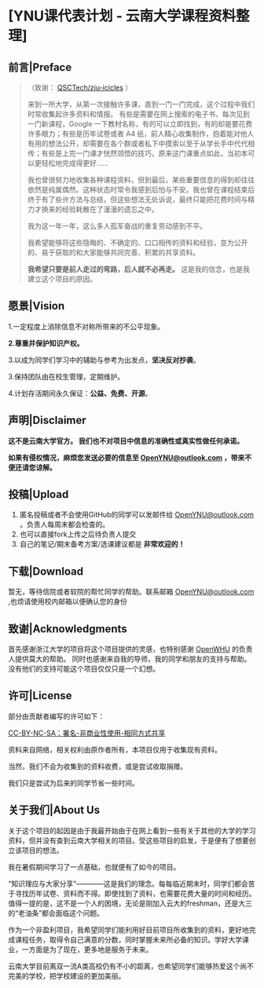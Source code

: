 # [YNU课代表计划 - 云南大学课程资料整理]


## 前言|Preface
>（致谢： [QSCTech/zju-icicles](https://github.com/QSCTech/zju-icicles) ）
>
>来到一所大学，从第一次接触许多课，直到一门一门完成，这个过程中我们时常收集起许多资料和情报。 有些是需要在网上搜索的电子书，每次见到一门新课程，Google 一下教材名称，有的可以立即找到，有的却是要花费许多眼力；有些是历年试卷或者 A4 纸，前人精心收集制作，抱着能对他人有用的想法公开，却需要在各个群或者私下中摸索以至于从学长手中代代相传；有些是上完一门课才恍然领悟的技巧，原来这门课重点如此，当初本可以更轻松地完成得更好……
>
>我也曾很努力地收集各种课程资料，但到最后，某些重要信息的得到却往往依然是纯属偶然。这种状态时常令我感到后怕与不安。我也曾在课程结束后终于有了些许方法与总结，但这些想法无处诉说，最终只能把花费时间与精力才换来的经验耗散在了漫漫的遗忘之中。
>
>我为这一年一年，这么多人孤军奋战的重复劳动感到不平。
>
>我希望能够将这些隐晦的、不确定的、口口相传的资料和经验，变为公开的、易于获取的和大家能够共同完善、积累的共享资料。
>
>**我希望只要是前人走过的弯路，后人就不必再走。** 这是我的信念，也是我建立这个项目的原因。

## 愿景|Vision
1.一定程度上消除信息不对称所带来的不公平现象。

**2.尊重并保护知识产权。**

3.以成为同学们学习中的辅助与参考为出发点，**坚决反对抄袭**。

3.保持团队由在校生管理，定期维护。

4.计划存活期间永久保证：**公益、免费、开源**。

## 声明|Disclaimer
**这不是云南大学官方。 我们也不对项目中信息的准确性或真实性做任何承诺。**

**如果有侵权情况，麻烦您发送必要的信息至 [OpenYNU@outlook.com](mailto:Openynu@outlook.com) ，带来不便还请您谅解。**

## 投稿|Upload
1. 匿名投稿或者不会使用GitHub的同学可以发邮件给 [OpenYNU@outlook.com](mailto:Openynu@outlook.com) 。负责人每周末都会检查的。
2. 也可以直接fork上传之后待负责人提交
3. 自己的笔记/期末备考方案/选课建议都是 **非常欢迎的！**

## 下载|Download
暂无，等待信院或者软院的帮忙同学的帮助。联系邮箱  [OpenYNU@outlook.com](mailto:Openynu@outlook.com) ,也烦请使用校内邮箱以便确认您的身份

## 致谢|Acknowledgments
首先感谢浙江大学的项目将这个项目提供的灵感，也特别感谢 [OpenWHU](https://github.com/openwhu/) 的负责人提供莫大的帮助。
同时也感谢来自我的导师，我的同学和朋友的支持与帮助。没有他们的支持可能这个项目仅仅只是一个幻想。

## 许可|License

部分由贡献者编写的许可如下：

[CC-BY-NC-SA：署名-非商业性使用-相同方式共享](https://creativecommons.org/licenses/by-nc-sa/4.0/deed.zh)

资料来自网络，相关权利由原作者所有，本项目仅用于收集现有资料。

当然，我们不会为收集到的资料收费，或是尝试收取捐赠。

我们只是尝试为后来的同学节省一些时间。

## 关于我们|About Us
关于这个项目的起因是由于我最开始由于在网上看到一些有关于其他的大学的学习资料，但并没有查到云南大学相关的项目。受这些项目的启发，于是便有了想要创立该项目的想法。

我在暑假期间学习了一点基础，也就便有了如今的项目。

“知识理应与大家分享”————这是我们的理念。每每临近期末时，同学们都会苦于寻找历年试卷、资料而不得。即使找到了资料，也需要花费大量的时间和经历。值得一提的是，这不是一个人的困境，无论是刚加入云大的freshman，还是大三的“老油条”都会面临这个问题。

作为一个非盈利项目，我希望同学们能利用好目前项目所收集到的资料，更好地完成课程任务，取得令自己满意的分数，同时掌握未来所必备的知识。学好大学课业，一方面是为了现在，更多地是服务于未来。 

云南大学目前离双一流A类高校仍有不小的距离，也希望同学们能够热爱这个尚不完美的学校，把学校建设的更加美丽。